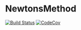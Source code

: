 # NewtonsMethod

[![Build Status](https://travis-ci.com/pedropessoa/NewtonsMethod.jl.svg?branch=master)](https://travis-ci.com/pedropessoa/NewtonsMethod.jl)
[![CodeCov](https://codecov.io/gh/pedropessoa/NewtonsMethod.jl/branch/master/graph/badge.svg)](https://codecov.io/gh/pedropessoa/NewtonsMethod.jl)
